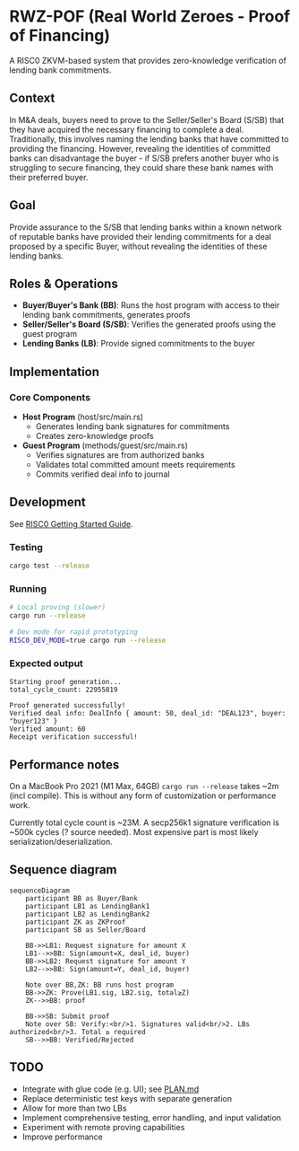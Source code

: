 # RWZ-POF (Real World Zeroes - Proof of Financing)

A RISC0 ZKVM-based system that provides zero-knowledge verification of lending bank commitments.

## Context

In M&A deals, buyers need to prove to the Seller/Seller's Board (S/SB) that they have acquired the necessary financing to complete a deal. Traditionally, this involves naming the lending banks that have committed to providing the financing. However, revealing the identities of committed banks can disadvantage the buyer - if S/SB prefers another buyer who is struggling to secure financing, they could share these bank names with their preferred buyer.

## Goal

Provide assurance to the S/SB that lending banks within a known network of reputable banks have provided their lending commitments for a deal proposed by a specific Buyer, without revealing the identities of these lending banks.

## Roles & Operations

- **Buyer/Buyer's Bank (BB)**: Runs the host program with access to their lending bank commitments, generates proofs
- **Seller/Seller's Board (S/SB)**: Verifies the generated proofs using the guest program
- **Lending Banks (LB)**: Provide signed commitments to the buyer

## Implementation

### Core Components

- **Host Program** (host/src/main.rs)
  - Generates lending bank signatures for commitments
  - Creates zero-knowledge proofs
- **Guest Program** (methods/guest/src/main.rs)
  - Verifies signatures are from authorized banks
  - Validates total committed amount meets requirements
  - Commits verified deal info to journal

## Development

See [RISC0 Getting Started Guide](https://dev.risczero.com/api/getting-started).

### Testing
```bash
cargo test --release
```

### Running
```bash
# Local proving (slower)
cargo run --release

# Dev mode for rapid prototyping
RISC0_DEV_MODE=true cargo run --release
```

### Expected output

```
Starting proof generation...
total_cycle_count: 22955819

Proof generated successfully!
Verified deal info: DealInfo { amount: 50, deal_id: "DEAL123", buyer: "buyer123" }
Verified amount: 60
Receipt verification successful!
```

## Performance notes

On a MacBook Pro 2021 (M1 Max, 64GB) `cargo run --release` takes ~2m (incl compile). This is without any form of customization or performance work.

Currently total cycle count is ~23M. A secp256k1 signature verification is ~500k cycles (? source needed). Most expensive part is most likely serialization/deserialization.

## Sequence diagram

```mermaid
sequenceDiagram
    participant BB as Buyer/Bank
    participant LB1 as LendingBank1
    participant LB2 as LendingBank2
    participant ZK as ZKProof
    participant SB as Seller/Board

    BB->>LB1: Request signature for amount X
    LB1-->>BB: Sign(amount=X, deal_id, buyer)
    BB->>LB2: Request signature for amount Y
    LB2-->>BB: Sign(amount=Y, deal_id, buyer)

    Note over BB,ZK: BB runs host program
    BB->>ZK: Prove(LB1.sig, LB2.sig, total≥Z)
    ZK-->>BB: proof

    BB->>SB: Submit proof
    Note over SB: Verify:<br/>1. Signatures valid<br/>2. LBs authorized<br/>3. Total ≥ required
    SB-->>BB: Verified/Rejected
```

## TODO
- Integrate with glue code (e.g. UI); see [PLAN.md](PLAN.md)
- Replace deterministic test keys with separate generation
- Allow for more than two LBs
- Implement comprehensive testing, error handling, and input validation
- Experiment with remote proving capabilities
- Improve performance